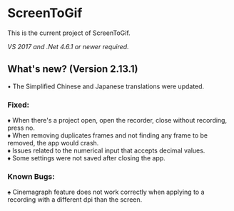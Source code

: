﻿# ScreenToGif  

This is the current project of ScreenToGif.  

_VS 2017 and .Net 4.6.1 or newer required._


## What's new? (Version 2.13.1)

• The Simplified Chinese and Japanese translations were updated.  

### Fixed:

♦ When there's a project open, open the recorder, close without recording, press no.  
♦ When removing duplicates frames and not finding any frame to be removed, the app would crash.  
♦ Issues related to the numerical input that accepts decimal values.  
♦ Some settings were not saved after closing the app.  

### Known Bugs:

♠ Cinemagraph feature does not work correctly when applying to a recording with a different dpi than the screen.  
